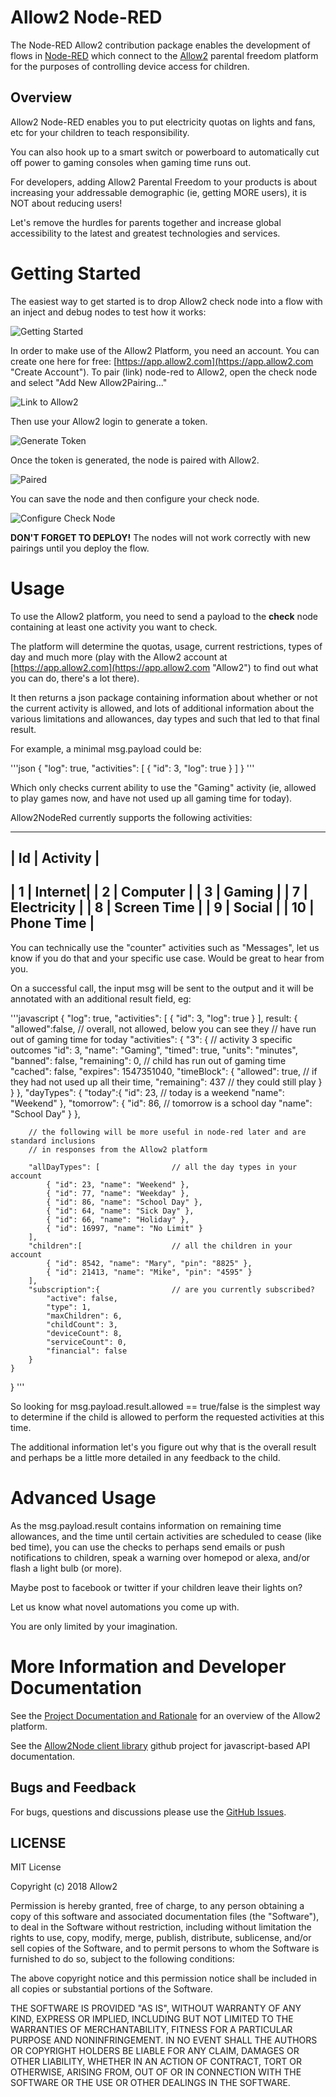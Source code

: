 # Allow2 Node-RED

The Node-RED Allow2 contribution package enables the development of flows in
[Node-RED](https://nodered.org/) which connect to the
[Allow2](http://www.allow2.com)
parental freedom platform for the purposes of controlling device access for children.


## Overview

Allow2 Node-RED enables you to put electricity quotas on lights and fans, etc for your children to teach responsibility.

You can also hook up to a smart switch or powerboard to automatically cut off power to gaming consoles when gaming time runs out.

For developers, adding Allow2 Parental Freedom to your products is about increasing your addressable demographic (ie, getting MORE users),
it is NOT about reducing users!

Let's remove the hurdles for parents together and increase global accessibility to the latest and greatest technologies and services.

# Getting Started

The easiest way to get started is to drop Allow2 check node into a flow with an inject and debug nodes to test how it works:

![Getting Started](https://github.com/Allow2/allow2nodered/raw/master/images/gettingstarted.png "Getting Started")

In order to make use of the Allow2 Platform, you need an account. You can create one here for free: [https://app.allow2.com](https://app.allow2.com "Create Account").
To pair (link) node-red to Allow2, open the check node and select "Add New Allow2Pairing..."

![Link to Allow2](https://github.com/Allow2/allow2nodered/raw/master/images/createpairing.png "Create Pairing")

Then use your Allow2 login to generate a token.

![Generate Token](https://github.com/Allow2/allow2nodered/raw/master/images/generatetoken.png "Generate Token")

Once the token is generated, the node is paired with Allow2.

![Paired](https://github.com/Allow2/allow2nodered/raw/master/images/paired.png "Paired")

You can save the node and then configure your check node.

![Configure Check Node](https://github.com/Allow2/allow2nodered/raw/master/images/configurecheck.png "Configure Check Node")

<b>DON'T FORGET TO DEPLOY!</b> The nodes will not work correctly with new pairings until you deploy the flow.


# Usage

To use the Allow2 platform, you need to send a payload to the <b>check</b> node containing at least one activity you want to check.

The platform will determine the quotas, usage, current restrictions, types of day and much more
(play with the Allow2 account at [https://app.allow2.com](https://app.allow2.com "Allow2") to find out what you can do, there's a lot there).

It then returns a json package containing information about whether or not the current activity is allowed, and lots of additional information about the
various limitations and allowances, day types and such that led to that final result.

For example, a minimal msg.payload could be:

'''json
{
    "log": true,
    "activities": [
        { "id": 3, "log": true }
    ]
}
'''

Which only checks current ability to use the "Gaming" activity (ie, allowed to play games now, and have not used up all gaming time for today).

Allow2NodeRed currently supports the following activities:

---
| Id | Activity |
---
| 1 | Internet|
| 2 | Computer |
| 3 | Gaming |
| 7 | Electricity |
| 8 | Screen Time |
| 9 | Social |
| 10 | Phone Time |
---

You can technically use the "counter" activities such as "Messages", let us know if you do that and your specific use case. Would be great to hear from you.

On a successful call, the input msg will be sent to the output and it will be annotated with an additional result field, eg:

'''javascript
{
    "log": true,
    "activities": [
        { "id": 3, "log": true }
    ],
    result: {
        "allowed":false,    // overall, not allowed, below you can see they
                            // have run out of gaming time for today
        "activities": {
            "3": {          // activity 3 specific outcomes
                "id": 3,
                "name": "Gaming",
                "timed": true,
                "units": "minutes",
                "banned": false,
                "remaining": 0,         // child has run out of gaming time
                "cached": false,
                "expires": 1547351040,
                "timeBlock": {
                    "allowed": true,    // if they had not used up all their time,
                    "remaining": 437    // they could still play
                }
            }
        },
        "dayTypes": {
            "today":{
                "id": 23,               // today is a weekend
                "name": "Weekend"
            },
            "tomorrow": {
                "id": 86,               // tomorrow is a school day
                "name": "School Day"
            }
        },

        // the following will be more useful in node-red later and are standard inclusions
        // in responses from the Allow2 platform

        "allDayTypes": [                // all the day types in your account
            { "id": 23, "name": "Weekend" },
            { "id": 77, "name": "Weekday" },
            { "id": 86, "name": "School Day" },
            { "id": 64, "name": "Sick Day" },
            { "id": 66, "name": "Holiday" },
            { "id": 16997, "name": "No Limit" }
        ],
        "children":[                    // all the children in your account
            { "id": 8542, "name": "Mary", "pin": "8825" },
            { "id": 21413, "name": "Mike", "pin": "4595" }
        ],
        "subscription":{                // are you currently subscribed?
            "active": false,
            "type": 1,
            "maxChildren": 6,
            "childCount": 3,
            "deviceCount": 8,
            "serviceCount": 0,
            "financial": false
        }
    }
}
'''

So looking for msg.payload.result.allowed == true/false is the simplest way to determine if the child is allowed to perform the
requested activities at this time.



The additional information let's you figure out why that is the overall result and perhaps
be a little more detailed in any feedback to the child.

# Advanced Usage

As the msg.payload.result contains information on remaining time allowances, and the time until certain activities are scheduled to
cease (like bed time), you can use the checks to perhaps send emails or push notifications to children, speak a warning over
homepod or alexa, and/or flash a light bulb (or more).

Maybe post to facebook or twitter if your children leave their lights on?

Let us know what novel automations you come up with.

You are only limited by your imagination.

# More Information and Developer Documentation

See the [Project Documentation and Rationale](https://allow2.github.io/)
for an overview of the Allow2 platform.

See the [Allow2Node client library](https://github.com/Allow2/Allow2node)
github project for javascript-based API documentation.

## Bugs and Feedback

For bugs, questions and discussions please use the
[GitHub Issues](https://github.com/Allow2/Allow2NodeRED/issues).

## LICENSE

MIT License

Copyright (c) 2018 Allow2

Permission is hereby granted, free of charge, to any person obtaining a copy
of this software and associated documentation files (the "Software"), to deal
in the Software without restriction, including without limitation the rights
to use, copy, modify, merge, publish, distribute, sublicense, and/or sell
copies of the Software, and to permit persons to whom the Software is
furnished to do so, subject to the following conditions:

The above copyright notice and this permission notice shall be included in all
copies or substantial portions of the Software.

THE SOFTWARE IS PROVIDED "AS IS", WITHOUT WARRANTY OF ANY KIND, EXPRESS OR
IMPLIED, INCLUDING BUT NOT LIMITED TO THE WARRANTIES OF MERCHANTABILITY,
FITNESS FOR A PARTICULAR PURPOSE AND NONINFRINGEMENT. IN NO EVENT SHALL THE
AUTHORS OR COPYRIGHT HOLDERS BE LIABLE FOR ANY CLAIM, DAMAGES OR OTHER
LIABILITY, WHETHER IN AN ACTION OF CONTRACT, TORT OR OTHERWISE, ARISING FROM,
OUT OF OR IN CONNECTION WITH THE SOFTWARE OR THE USE OR OTHER DEALINGS IN THE
SOFTWARE.

